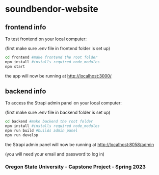 # soundbendor-website

## frontend info

To test frontend on your local computer:

(first make sure .env file in frontend folder is set up)

```bash
cd frontend #make frontend the root folder
npm install #installs required node_modules
npm start
```

the app will now be running at <http://localhost:3000/>

## backend info

To access the Strapi admin panel on your local computer:

(first make sure .env file in backend folder is set up)

```bash
cd backend #make backend the root folder
npm install #installs required node_modules
npm run build #builds admin panel
npm run develop
```

the Strapi admin panel will now be running at <http://localhost:8058/admin>

(you will need your email and password to log in)

### Oregon State University - Capstone Project - Spring 2023
